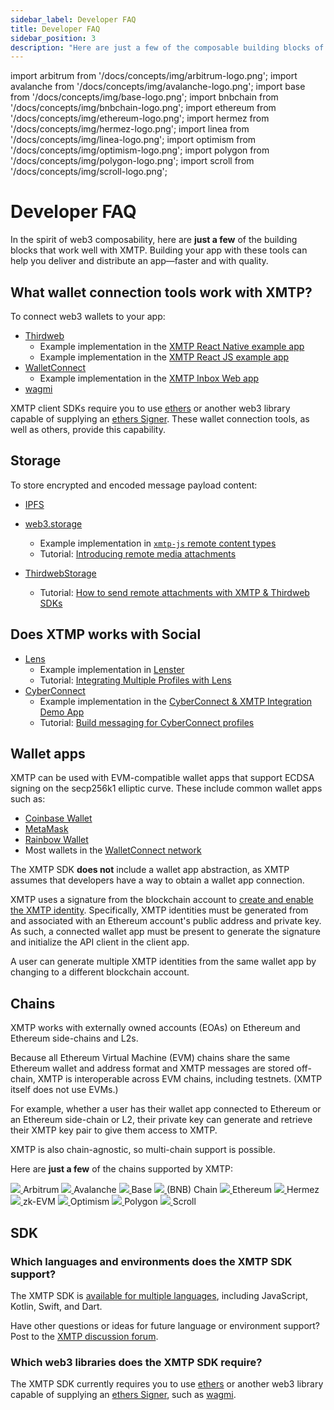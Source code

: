 ```yaml
---
sidebar_label: Developer FAQ
title: Developer FAQ
sidebar_position: 3
description: "Here are just a few of the composable building blocks of web3 that work well with XMTP."
---
```


import arbitrum from '/docs/concepts/img/arbitrum-logo.png';
import avalanche from '/docs/concepts/img/avalanche-logo.png';
import base from '/docs/concepts/img/base-logo.png';
import bnbchain from '/docs/concepts/img/bnbchain-logo.png';
import ethereum from '/docs/concepts/img/ethereum-logo.png';
import hermez from '/docs/concepts/img/hermez-logo.png';
import linea from '/docs/concepts/img/linea-logo.png';
import optimism from '/docs/concepts/img/optimism-logo.png';
import polygon from '/docs/concepts/img/polygon-logo.png';
import scroll from '/docs/concepts/img/scroll-logo.png';

# Developer FAQ

In the spirit of web3 composability, here are **just a few** of the building blocks that work well with XMTP. Building your app with these tools can help you deliver and distribute an app—faster and with quality.

## What wallet connection tools work with XMTP?

To connect web3 wallets to your app:

- [Thirdweb](https://thirdweb.com/)
  - Example implementation in the [XMTP React Native example app](https://github.com/xmtp/xmtp-react-native/blob/main/example/src/AuthView.tsx#L7)
  - Example implementation in the [XMTP React JS example app](/blog/thirdbweb-wallet-remote-attachments)
- [WalletConnect](https://walletconnect.com/)
  - Example implementation in the [XMTP Inbox Web app](https://github.com/xmtp-labs/xmtp-inbox-web)
- [wagmi](https://wagmi.sh/)

XMTP client SDKs require you to use [ethers](https://ethers.org/) or another web3 library capable of supplying an [ethers Signer](https://docs.ethers.io/v5/api/signer/). These wallet connection tools, as well as others, provide this capability.

## Storage

To store encrypted and encoded message payload content:

- [IPFS](https://ipfs.io/)
- [web3.storage](https://web3.storage/)

  - Example implementation in [`xmtp-js` remote content types](https://github.com/xmtp/xmtp-js-content-types)
  - Tutorial: [Introducing remote media attachments](/blog/attachments-and-remote-attachments)

- [ThirdwebStorage](https://portal.thirdweb.com/storage)
  - Tutorial: [How to send remote attachments with XMTP & Thirdweb SDKs](/blog/thirdbweb-wallet-remote-attachments)

## Does XTMP works with Social

- [Lens](https://www.lens.xyz/)
  - Example implementation in [Lenster](https://github.com/lensterxyz/lenster)
  - Tutorial: [Integrating Multiple Profiles with Lens](/blog/Integrating-Multiple-Profiles-with-Lens)
- [CyberConnect](https://link3.to/cyberconnect)
  - Example implementation in the [CyberConnect & XMTP Integration Demo App](https://github.com/cyberconnecthq/cc-xmtp-chatapp)
  - Tutorial: [Build messaging for CyberConnect profiles](https://cyberconnect.hashnode.dev/integrating-xmtp-into-cyberconnect-a-guide)

## Wallet apps

XMTP can be used with EVM-compatible wallet apps that support ECDSA signing on the secp256k1 elliptic curve. These include common wallet apps such as:

- [Coinbase Wallet](https://www.coinbase.com/wallet)
- [MetaMask](https://metamask.io/)
- [Rainbow Wallet](https://rainbow.me/)
- Most wallets in the [WalletConnect network](https://explorer.walletconnect.com/?type=wallet)

The XMTP SDK **does not** include a wallet app abstraction, as XMTP assumes that developers have a way to obtain a wallet app connection.

XMTP uses a signature from the blockchain account to [create and enable the XMTP identity](/docs/concepts/account-signatures). Specifically, XMTP identities must be generated from and associated with an Ethereum account's public address and private key. As such, a connected wallet app must be present to generate the signature and initialize the API client in the client app.

A user can generate multiple XMTP identities from the same wallet app by changing to a different blockchain account.

## Chains

XMTP works with externally owned accounts (EOAs) on Ethereum and Ethereum side-chains and L2s.

Because all Ethereum Virtual Machine (EVM) chains share the same Ethereum wallet and address format and XMTP messages are stored off-chain, XMTP is interoperable across EVM chains, including testnets. (XMTP itself does not use EVMs.)

For example, whether a user has their wallet app connected to Ethereum or an Ethereum side-chain or L2, their private key can generate and retrieve their XMTP key pair to give them access to XMTP.

XMTP is also chain-agnostic, so multi-chain support is possible.

Here are **just a few** of the chains supported by XMTP:

<div class="chain-list" >
  <a href="https://arbitrum.foundation/"  class="chain-item">
      <img src={arbitrum} />
      <a >Arbitrum</a>
  </a>
    <a href="https://www.avax.com/" class="chain-item">
      <img src={avalanche} />
      <a >Avalanche</a>
  </a>
    <a href="https://base.org/" class="chain-item">
      <img src={base} />
      <a >Base</a>
  </a>
    <a href="https://www.bnbchain.org/" class="chain-item">
      <img src={bnbchain}/>
      <a >(BNB) Chain</a>
  </a>
    <a href="https://ethereum.org//" class="chain-item">
      <img src={ethereum} />
      <a >Ethereum</a>
  </a>
    <a href="https://docs.hermez.io/Hermez_1.0/about/scalability/" class="chain-item">
      <img src={hermez} />
      <a >Hermez</a>
  </a>
    <a href="https://linea.build/" class="chain-item">
      <img src={linea}/>
      <a >zk-EVM</a>
  </a>
    <a href="https://www.optimism.io/" class="chain-item">
      <img src={optimism} />
      <a >Optimism</a>
  </a>
    <a href="https://polygon.technology/" class="chain-item">
      <img src={polygon} />
      <a >Polygon</a>
  </a>
    <a href="https://www.scroll.io/" class="chain-item">
      <img src={scroll} />
      <a >Scroll</a>
  </a>
</div>

## SDK

### Which languages and environments does the XMTP SDK support?

The XMTP SDK is [available for multiple languages](/docs/introduction#xmtp-sdks-and-example-apps#sdks), including JavaScript, Kotlin, Swift, and Dart.

Have other questions or ideas for future language or environment support? Post to the [XMTP discussion forum](https://github.com/orgs/xmtp/discussions).

### Which web3 libraries does the XMTP SDK require?

The XMTP SDK currently requires you to use [ethers](https://ethers.org/) or another web3 library capable of supplying an [ethers Signer](https://docs.ethers.io/v5/api/signer/), such as [wagmi](https://wagmi.sh/).
